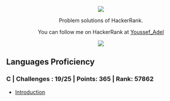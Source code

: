 <p align="center">
	<a href="https://www.hackerrank.com/youssefadel1502?hr_r=1">
		<img src="https://cloud.githubusercontent.com/assets/19765741/25342064/d17a563c-28d8-11e7-83fc-763d4ab4820a.jpg">
	</a>
</p>
<p align="center">
    Problem solutions of HackerRank.
</p>
<p align="center">
	You can follow me on HackerRank at <a href="https://www.hackerrank.com/youssefadel1502?hr_r=1"> Youssef_Adel </a>
</p>
<p align="center">
	<img src="https://img.shields.io/badge/Latest%20Update-25/6/2023-brightgreen.svg">
</p>



## Languages Proficiency

### C | Challenges : 19/25 | Points: 365 | Rank: 57862
- [Introduction]()

